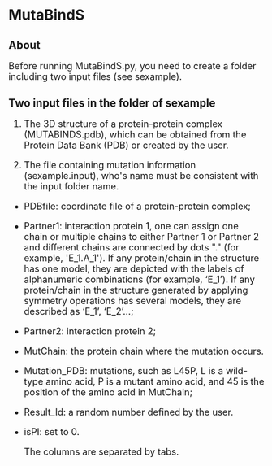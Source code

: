 # MutaBindS
## About
<font size=4> 
  
Before running MutaBindS.py, you need to create a folder including two input files (see sexample). 
  
</font>

## Two input files in the folder of sexample
<font size=4> 

1. The 3D structure of a protein-protein complex (MUTABINDS.pdb), which can be obtained from the Protein Data Bank (PDB) or created by the user.

2. The file containing mutation information (sexample.input), who's name must be consistent with the input folder name.

- PDBfile: coordinate file of a protein-protein complex;
- Partner1: interaction protein 1, one can assign one chain or multiple chains to either Partner 1 or Partner 2 and different chains are connected by dots "." (for example, 'E_1.A_1'). If any protein/chain in the structure has one model, they are depicted with the labels of alphanumeric combinations (for example, ‘E_1’). If any protein/chain in the structure generated by applying symmetry operations has several models, they are described as ‘E_1’,  ‘E_2’...;
- Partner2: interaction protein 2;
- MutChain: the protein chain where the mutation occurs.
- Mutation_PDB: mutations, such as L45P, L is a wild-type amino acid, P is a mutant amino acid, and 45 is the position of the amino acid in MutChain;
- Result_Id: a random number defined by the user.
- isPI: set to 0.

  The columns are separated by tabs.

</font>

